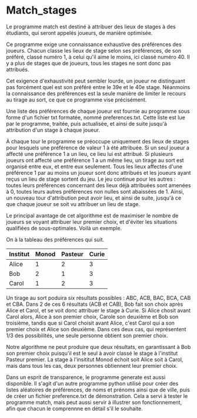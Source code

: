 # Match_stages

Le programme match est destiné à attribuer des lieux de stages à des étudiants, qui seront appelés joueurs, de manière optimisée.

Ce programme exige une connaissance exhaustive des préférences des joueurs. Chacun classe les lieux de stage selon ses préférences, de son préféré,
classé numéro 1, à celui qu'il aime le moins, ici classé numéro 40. Il y a plus de stages que de joueurs, tous les stages ne sont donc pas attribués.

Cet exigence d'exhaustivité peut sembler lourde, un joueur ne distinguant pas forcément quel est son préféré entre le 39e et le 40e stage.
Néanmoins la connaissance des préférences est la seule manière de limiter le recours au tirage au sort, ce que ce programme vise précisément.

Une liste des préférences de chaque joueur est fournie au programme sous forme d'un fichier txt formatée, nommé preferences.txt. 
Cette liste est lue par le programme, traitée, puis actualisée, et ainsi de suite jusqu'à attribution d'un stage à chaque joueur.

À chaque tour le programme se préoccupe uniquement des lieux de stages pour lesquels une préférence de valeur 1 à été attribuée.
Si un seul joueur a affecté une préférence 1 a un lieu, ce lieu lui est attribué.
Si plusieurs joueurs ont affecté une préférence 1 a un même lieu, un tirage au sort est organisé entre eux, et entre eux seulement.
Tous les lieux affectés d'une préférence 1 par au moins un joueur sont donc attribués et les joueurs ayant reçus un lieu de stage sortent du jeu.
Le jeu continue pour les autres : toutes leurs préférences concernant des lieux déjà attribuées sont amenées à 0, 
toutes leurs autres préférences non nulles sont abaissées de 1. Ainsi, un nouveau tour d'attribution peut avoir lieu, et ainsi de suite, jusqu'à
ce que chaque joueur se soit vu attribuer un lieu de stage.

Le principal avantage de cet algorithme est de maximiser le nombre de joueurs se voyant attribuer leur premier choix, et d'éviter les situations qualifiées de sous-optimales. Voilà un exemple.

On à la tableau des préférences qui suit.

|Institut|Monod|Pasteur|Curie|
|---|---|---|---|
| Alice  | 1  |  2 |  3 |
| Bob | 2  | 1  |  3 |
|  Carol |  1 |  2|  3 |


Un tirage au sort poduira six résultats possibles : ABC, ACB, BAC, BCA, CAB et CBA.
Dans 2 de ces 6 résultats (ACB et CAB), Bob fait son choix après Alice et Carol, et se voit donc attribuer le stage à Curie.
Si Alice chosit avant Carol alors, Alice à son premier choix, Carole son deuxième et Bob son troisième, tandis que si Carol choisit avant Alice, c'est Carol qui a son premier choix et Alice son deuxième. Dans ces deux cas, qui représentent 1/3 des possibilités, une seule personne obtient son premier choix.

Notre algorithme ne peut produire que deux résultats, en garantissant à Bob son premier choix puisqu'il est le seul à avoir classé le 
stage à l'institut Pasteur premier. La stage à l'insititut Monod échoit soit Alice soit à Carol, mais dans tous les cas, deux personnes obtiennent leur premier choix.



Dans un esprit de transparence, le programme generate est aussi disponible. Il s'agit d'un autre programme python utilisé pour créer des listes aléatoires de préférences, de noms et prénoms ainsi que de ville, puis de créer un fichier preference.txt de démonstration. 
Cela a servi à tester le programme match, mais peut aussi servir à illustrer son fonctionnement, afin que chacun le comprennne en détail s'il le souhaite.
